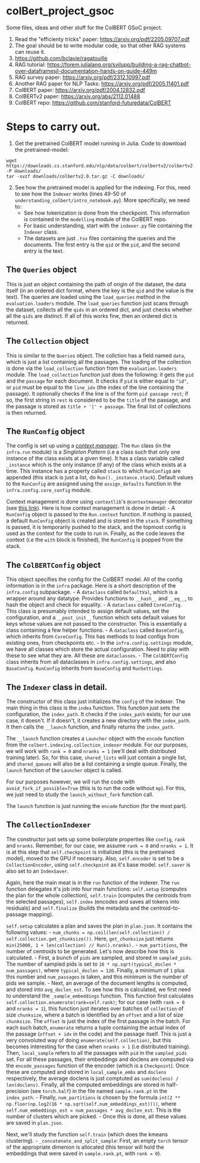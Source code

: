# colBert_project_gsoc
Some files, ideas and other stuff for the ColBERT GSoC project.

1. Read the "efficienty tricks" paper: https://arxiv.org/pdf/2205.09707.pdf
2. The goal should be to write modular code, so that other RAG systems can reuse it.
3. https://github.com/bclavie/ragatouille
4. RAG tutorial: https://forem.julialang.org/svilupp/building-a-rag-chatbot-over-dataframesjl-documentation-hands-on-guide-449m
5. RAG survey paper: https://arxiv.org/pdf/2312.10997.pdf
6. Another RAG paper for NLP Tasks: https://arxiv.org/pdf/2005.11401.pdf
7. ColBERT paper: https://arxiv.org/pdf/2004.12832.pdf
8. ColBERTv2 paper: https://arxiv.org/abs/2112.01488 
9. ColBERT repo: https://github.com/stanford-futuredata/ColBERT

# Steps to carry out.

1. Get the pretrained ColBERT model running in Julia. Code to download the pretrained-model:

```
wget https://downloads.cs.stanford.edu/nlp/data/colbert/colbertv2/colbertv2.0.tar.gz -P downloads/
tar -xvzf downloads/colbertv2.0.tar.gz -C downloads/
```

2. See how the pretrained model is applied for the indexing. For this, need to see how the `Indexer` works (lines 49-50 of `understanding_colbert/intro_notebook.py`). More specifically, we need to: 
    - See how tokenization is done from the checkpoint. This information is contained in the `modelling` module of the ColBERT repo.
    - For basic understanding, start with the `indexer.py` file containing the `Indexer` class.
    - The datasets are just `.tsv` files containing the queries and the documents. The first entry is the `qid` or the `pid`, and the second entry is the text.

## The `Queries` object

This is just an object containing the path of origin of the dataset, the data itself (in an ordered dict format, where the key is the `qid` and the value is the text). The queries are loaded using the `load_queries` method in the `evaluation.loaders` module. The `load_queries` function just scans through the dataset, collects all the `qids` in an ordered dict, and just checks whether all the `qids` are distinct. If all of this works fine, then an ordered dict is returned.

## The `Collection` object

This is similar to the `Queries` object. The collction has a field named `data`, which is just a list containing all the passages. The loading of the collection is done via the `load_collection` function from the `evaluation.loaders` module. The `load_collection` function just does the following: it gets the `pid` and the `passage` for each document. It checks if `pid` is either equal to `"id"`, or `pid` must be equal to the `line_idx` (the index of the line containing the passage). It optionally checks if the line is of the form `pid passage rest`; if so, the first string in `rest` is considered to be the `title` of the passage, and the passage is stored as `title + '|' + passage`. The final list of collections is then returned.

## The `RunConfig` object

The config is set up using a [*context manager*](https://realpython.com/python-with-statement/). The `Run` class (in the `infra.run` module) is a *Singleton Pattern* (i.e a class such that only one instance of the class exists at a given time). It has a class variable called `_instance` which is the only instance (if any) of the class which exists at a time. This instance has a property called `stack` to which `RunConfig`s are appended (this stack is just a list, do `Run()._instance.stack`). Default values to the `RunConfig` are assigned using the `assign_defaults` function in the `infra.config.core_config` module.

Context management is done using `contextlib`'s `@contextmanager` decorator (see [this link](https://realpython.com/python-with-statement/)). Here is how context management is done in detail:
    - A `RunConfig` object is passed to the `Run.context` function. If nothing is passed, a default `RunConfig` object is created and is stored in the `stack`. If something is passed, it is temporarily pushed to the stack, and the topmost config is used as the context for the code to run in. Finally, as the code leaves the context (i.e the `with` block is finished), the `RunConfig` is popped from the stack.


## The `ColBERTConfig` object

This object specifies the config for the ColBERT model. All of the config information is in the `infra` package. Here is a short description of the `infra.config` subpackage.
    - A `dataclass` called `DefaultVal`, which is a wrapper around any datatype. Provides functions to `__hash__` and `__eq__`, to hash the object and check for equality.
    - A `dataclass` called `CoreConfig`. This class is presumably intended to assign default values, set the configuration, and a `__post_init__` function which sets default values for keys whose values are not passed to the constructor. This is essentially a class containing a few helper functions.
    - A `dataclass` called `BaseConfig`, which inherits from `CoreConfig`. This has methods to load configs from existing ones, from checkpoints etc.
    - In the `infra.config.settings` module, we have all classes which store the actual configuration. Need to play with these to see what they are. All these are `dataclasses`.
    - The `ColBERTConfig` class inherits from all dataclasses in `infra.config.settings`, and also `BaseConfig`. `RunConfig` inherits from `BaseConfig` and `RunSettings`.

## The `Indexer` class in detail.

The constructor of this class just initializes the `config` of the indexer. The main thing in this class is the `index` function. This function just sets the configuration, the `index_path`. It checks if the `index_path` exists; for our use case, it doesn't. If it doesn't, it creates a new directory with the `index_path`. It then calls the `__launch` function, and finally returns the `index_path`.

The `__launch` function creates a `Launcher` object with the `encode` function from the `colbert.indexing.collection_indexer` module. For our purposes, we will work with `rank = 0` and `nranks = 1` (we'll deal with distributed training later). So, for this case, `shared_lists` will just contain a single list, and `shared_queues` will also be a list containing a single queue. Finally, the `launch` function of the `Launcher` object is called.

For our purposes however, we will run the code with `avoid_fork_if_possible=True` (this is to run the code without `mp`). For this, we just need to study the `launch_without_fork` function call.


The `launch` function is just running the `encode` function (for the most part).

## The `CollectionIndexer`

The constructor just sets up some boilerplate properties like `config`, `rank` and `nranks`. Remember, for our case, we assume `rank = 0` and `nranks = 1`. It is at this step that `self.checkpoint` is initialized (this is the pretrained model), moved to the GPU if necessary. Also, `self.encoder` is set to be a `CollectionEncoder`, using `self.checkpoint` as it's base model. `self.saver` is also set to an `IndexSaver`.

Again, here the main meat is in the `run` function of the indexer. The `run` function delegates it's job into four main functions: `self.setup` (computes the plan for the whole collection), `self.train` (computes the centroids from the selected passages), `self.index` (encodes and saves all tokens into residuals) and `self.finalize` (builds the metadata and the centroid-to-passage mapping).

`self.setup` calculates a plan and saves the plan in `plan.json`. It contains the following values:
    - `num_chunks = np.ceil(len(self.collection)) / self.collection.get_chunksize())`. Here, `get_chunksize` just returns `min(25000, 1 + len(collection) // Run().nranks).`
    - `num_partitions`, the number of centroids to be generated. Let's now describe how this is calculated. 
        - First, a bunch of `pids` are sampled, and stored in `sampled_pids`. The number of sampled pids is set to `16 * np.sqrt(typical_doclen * num_passages)`, where `typical_doclen = 120`. Finally, a minimum of `1` plus this number and `num_passages` is taken, and this minimum is the number of pids we sample. 
        - Next, an average of the document lengths is computed, and stored into `avg_doclen_est`. To see how this is calculated, we first need to understand the `_sample_embeddings` function. This function first calculates `self.collection.enumerate(rank=self.rank)`; for our case (with `rank = 0` and `nranks = 1`), this function just iterates over batches of `collection` of size `chunksize`, where a batch is identified by an `offset` and a list of size `chunksize`. The `offset` is just the index of the first passage in the batch. For each such batch, `enumerate` returns a tuple containing the actual index of the passage (`offset + idx` in the code) and the passage itself. This is just a very convoluted way of doing `enumerate(self.collection)`, but this becomes interesting for the case when `nranks > 1` (i.e distributed training). Then, `local_sample` refers to all the passages with `pid` in the `sampled_pids` set. For all these passages, their embeddings and doclens are computed via the `encode_passages` function of the encoder (which is a `Checkpoint`). Once these are computed and stored in `local_sample_embs` and `doclens` respectively, the average doclens is just comptuted as `sum(doclens) / len(doclens)`. Finally, all the computed embeddings are stored in half-precision (see `torch.half`) in the file named `sample.rank.pt` in the `index_path`.
        - Finally, `num_partitions` is chosen by the formula `int(2 ** np.floor(np.log2(16 * np.sqrt(self.num_embeddings_est))))`, where `self.num_embeddings_est = num_passages * avg_doclen_est`. This is the number of clusters which are picked.
        - Once this is done, all these values are saved in `plan.json`.

Next, we'll study the function `self.train` (which does the kmeans clustering).
    - `_concatenate_and_split_sample`: First, an empty `torch` tensor of the appropriate dimenion is allocated (this tensor will hold the embeddings that were saved in `sample.rank.pt`, with `rank = 0`).
